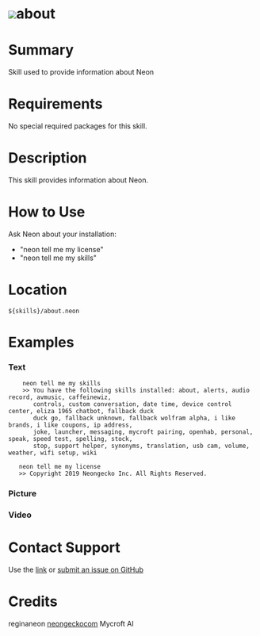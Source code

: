 # ![](https://0000.us/klatchat/app/files/neon_images/icons/neon_paw.png)about

# Summary

Skill used to provide information about Neon

# Requirements

No special required packages for this skill.

# Description

This skill provides information about Neon.

# How to Use

Ask Neon about your installation:

- "neon tell me my license"
- "neon tell me my skills"

# Location

    ${skills}/about.neon

# Examples

### Text

        neon tell me my skills
        >> You have the following skills installed: about, alerts, audio record, avmusic, caffeinewiz,
           controls, custom conversation, date time, device control center, eliza 1965 chatbot, fallback duck
           duck go, fallback unknown, fallback wolfram alpha, i like brands, i like coupons, ip address,
           joke, launcher, messaging, mycroft pairing, openhab, personal, speak, speed test, spelling, stock,
           stop, support helper, synonyms, translation, usb cam, volume, weather, wifi setup, wiki
       
       neon tell me my license
       >> Copyright 2019 Neongecko Inc. All Rights Reserved.
### Picture

### Video

  

# Contact Support

Use the [link](https://neongecko.com/ContactUs) or [submit an issue on GitHub](https://help.github.com/en/articles/creating-an-issue)

# Credits

reginaneon [neongeckocom](https://neongecko.com/) Mycroft AI

